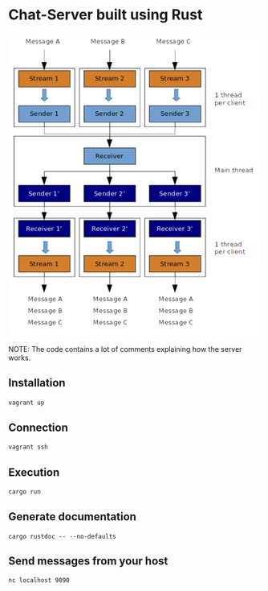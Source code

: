 # Chat-Server built using Rust

![Image 1](schema.png)

NOTE: The code contains a lot of comments explaining how the server works.

## Installation

```bash
vagrant up
```

## Connection

```bash
vagrant ssh
```

## Execution

```bash
cargo run
```

## Generate documentation

```
cargo rustdoc -- --no-defaults
```

## Send messages from your host

```bash
nc localhost 9090
```
